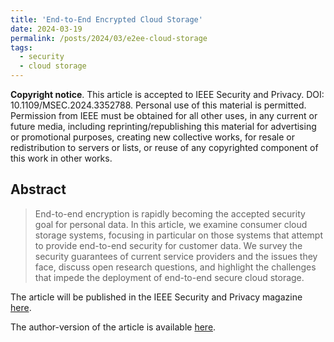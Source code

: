 ```yaml
---
title: 'End-to-End Encrypted Cloud Storage'
date: 2024-03-19
permalink: /posts/2024/03/e2ee-cloud-storage
tags:
  - security
  - cloud storage
---
```


**Copyright notice**. This article is accepted to IEEE Security and Privacy. DOI: 10.1109/MSEC.2024.3352788. Personal use of
this material is permitted. Permission from IEEE must be obtained for all other uses, in any current or future media, including
reprinting/republishing this material for advertising or promotional purposes, creating new collective works, for resale or
redistribution to servers or lists, or reuse of any copyrighted component of this work in other works.

## Abstract

> End-to-end encryption is rapidly becoming the accepted security goal for personal data. In this article, we examine consumer cloud storage systems, focusing in particular on those systems that attempt to provide end-to-end security for customer data. We survey the security guarantees of current service providers and the issues they face, discuss open research questions, and highlight the challenges that impede the deployment of end-to-end secure cloud storage.

The article will be published in the IEEE Security and Privacy magazine [here](https://ieeexplore.ieee.org/xpl/RecentIssue.jsp?punumber=8013).

The author-version of the article is available [here](https://static.cryptanalysis.fun/papers/e2ee-cloud-storage.pdf).
